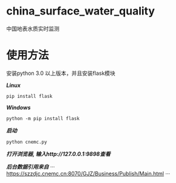 # china_surface_water_quality
中国地表水质实时监测

# 使用方法
安装python 3.0 以上版本，并且安装flask模块

***Linux***
```
pip install flask
```
***Windows***
```
python -m pip install flask
```

***启动***
```
python cnemc.py
```

***打开浏览器, 输入http://127.0.0.1:9898查看***


***后台数据引用来自***
···
https://szzdjc.cnemc.cn:8070/GJZ/Business/Publish/Main.html
···

